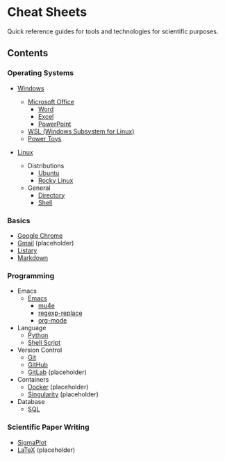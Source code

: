 # Cheat Sheets

Quick reference guides for tools and technologies for scientific purposes.

## Contents

### Operating Systems
- [Windows](./os/windows)
  - [Microsoft Office](./os/windows/ms-office)
    - [Word](./os/windows/ms-office/word.md)
    - [Excel](./os/windows/ms-office/excel.md)
    - [PowerPoint](./os/windows/ms-office/powerpoint.md)
  - [WSL (Windows Subsystem for Linux)](./os/windows/wsl.md)
  - [Power Toys](./os/windows/power-toys.md)

- [Linux](./os/linux)
  - Distributions
    - [Ubuntu](./os/linux/distributions/ubuntu.md)
    - [Rocky Linux](./os/linux/distributions/rocky-linux.md)
  - General
    - [Directory](./os/linux/general/directory.md)
    - [Shell](./os/linux/general/shell.md)

### Basics
- [Google Chrome](./basics/chrome.md)
- [Gmail](./basics/gmail.md) (placeholder)
- [Listary](./basics/listary.md)
- [Markdown](./basics/markdown.md)

### Programming 
- Emacs
  - [Emacs](./programming/emacs.md)
    - [mu4e](./programming/emacs/mu4e.md)
    - [regexp-replace](./programming/emacs/regexp-replace.md)
    - [org-mode](./programming/emacs/org-mode.md)
- Language
  - [Python](./programming/python.md)
  - [Shell Script](./programming/shell-script.md)
- Version Control
  - [Git](./programming/git.md)
  - [GitHub](./programming/github.md)
  - [GitLab](./programming/gitlab.md) (placeholder)
- Containers
  - [Docker](./programming/container/docker.md) (placeholder)
  - [Singularity](./programming/container/singularity.md) (placeholder)
- Database
  - [SQL](./programming/sql.md)

### Scientific Paper Writing
- [SigmaPlot](./scientific-paper-writing/sigmaplot.md)
- [LaTeX](./scientific-paper-writing/latex.md) (placeholder)
